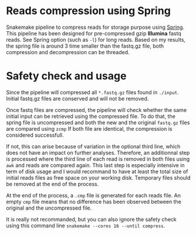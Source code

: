 # Reads compression using Spring

Snakemake pipeline to compress reads for storage purpose using [Spring](https://github.com/shubhamchandak94/Spring).
This pipeline has been designed for pre-compressed gzip **Illumina** fastq reads. See Spring option (such as `-l`) for long reads.
Based on my results, the spring file is around 3 time smaller than the fastq.gz file, both compression and decompression can be threaded.

# Safety check and usage

Since the pipeline will compressed all `*.fastq.gz` files found in `./input`. Initial fastq.gz files are conserved and will not be removed.

Once fastq files are compressed, the pipeline will check whether the same initial input can be retrieved using the compressed file. To do that, the spring file is uncompressed and both the new and the original `fastq.gz` files are compared using `zcmp` If both file are identical, the compression is considered successfull. 

If not, this can arise because of variation in the optional third line, which does not have an impact on further analyses. Therefore, an additionnal step is processed where the third line of each read is removed in both files using `awk` and reads are compared again. This last step is especially intensive in term of disk usage and I would recommand to have at least the total size of initial reads files as free space on your working disk. Temporary files should be removed at the end of the process.

At the end of the process, a `.cmp` file is generated for each reads file. An empty `cmp` file means that no difference has been observed between the original and the uncompressed file. 

It is really not recommanded, but you can also ignore the safety check using this command line `snakemake --cores 16 --until compress`.